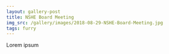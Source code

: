 ```yaml
---
layout: gallery-post
title: NSHE Board Meeting
img_src: /gallery/images/2018-08-29-NSHE-Board-Meeting.jpg
tags: furry
---
```

Lorem ipsum
